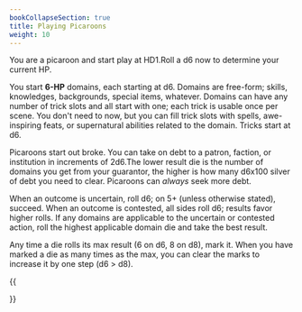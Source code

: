 ```yaml
---
bookCollapseSection: true
title: Playing Picaroons
weight: 10
---
```


You are a picaroon and start play at HD1.Roll a d6 now to determine your current HP.

You start **6-HP** domains, each starting at d6. Domains are free-form; skills, knowledges, backgrounds, special items, whatever. Domains can have any number of trick slots and all start with one; each trick is usable once per scene. You don't need to now, but you can fill trick slots with spells, awe-inspiring feats, or supernatural abilities related to the domain. Tricks start at d6.

Picaroons start out broke. You can take on debt to a patron, faction, or institution in increments of 2d6.The lower result die  is the number of domains you get from your guarantor, the higher is how many d6x100 silver of debt you need to clear. Picaroons can *always* seek more debt.

When an outcome is uncertain, roll d6; on 5+ (unless otherwise stated), succeed. When an outcome is contested, all sides roll d6; results favor higher rolls. If any domains are applicable to the uncertain or contested action, roll the highest applicable domain die and take the best result.

Any time a die rolls its max result (6 on d6, 8 on d8), mark it. When you have marked a die as many times as the max, you can clear the marks to increase it by one step (d6 > d8).

{{<section>}}
